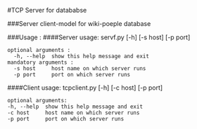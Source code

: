#TCP Server for datababse

###Server client-model for wiki-poeple database

###Usage :
  ####Server
      usage: servf.py [-h] [-s host] [-p port]

    optional arguments :
      -h, --help  show this help message and exit
    mandatory arguments :
      -s host     host name on which server runs
      -p port     port on which server runs
   ####Client
    usage: tcpclient.py [-h] [-c host] [-p port]

    optional arguments:
    -h, --help  show this help message and exit
    -c host     host name on which server runs
    -p port     port on which server runs
